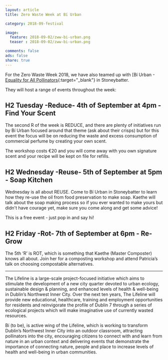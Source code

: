 ```yaml
---
layout: article
title: Zero Waste Week at Bí Urban

category: 2018-09-festival

image:
  feature: 2018-09-02/zww-bi-urban.png
  teaser : 2018-09-02/zww-bi-urban.png

comments: false
ads: false
share: true
---
```

For the Zero Waste Week 2018, we have also teamed up with [Bí Urban -[Equality for All Pollinators](https://www.facebook.com/Lifeline.Soap/){:target="_blank"} in Stoneybatter. 

They will host a range of events throughout the week:

## H2 Tuesday -Reduce- 4th of September  at 4pm - Find Your Scent
The second R of the week is REDUCE, and there are plenty of initiatives run by Bí Urban focused around that theme (ask about their crisps) but for this event the focus will be on reducing the waste and excess consumption of commercial perfume by creating your own scent.

The workshop costs €20 and you will come away with you own signature scent and your recipe will be kept on file for refills.

## H2 Wednesday -Reuse- 5th of September  at 5pm - Soap Kitchen
Wednesday is all about REUSE. Come to Bí Urban in Stoneybatter to learn how they re-use the oil from food preservation to make soap. Kaethe will talk about the soap making process so if you ever wanted to make yours but didn't have courage yet, make sure you come along and get some advice! 

This is a free event - just pop in and say hi!

## H2 Friday -Rot- 7th of September at 6pm - Re-Grow 
The 5th ‘R’ is ROT, which is something that Kaethe (Master Composter) knows all about. Join her for a composting workshop and attend Patricia’s talk on choosing compostable alternatives.

***

The Lifeline is a large-scale project-focused initiative which aims to stimulate the development of a new city quarter devoted to urban ecology, sustainable design & planning, and enhanced levels of health & well-being in Dublin’s Northwest Inner City. Over the next ten years, The Lifeline will provide new educational, healthcare, training and employment opportunities for residents and reinvigorate the profile of Dublin 7 through a series of ecological projects which will make imaginative use of currently wasted resources.

Bí (to be), is active wing of the Lifeline, which is working to transform Dublin’s Northwest Inner City into an outdoor classroom, attracting pollinators into the city, encouraging citizens to connect with and learn from nature in an urban context and delivering events that demonstrate the importance of connecting nature, people and place to increase levels of health and well-being in urban communities.





